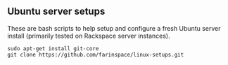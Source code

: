 ## Ubuntu server setups

These are bash scripts to help setup and configure a fresh Ubuntu server install (primarily tested on Rackspace server instances).

```
sudo apt-get install git-core
git clone https://github.com/farinspace/linux-setups.git
```
